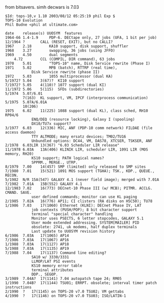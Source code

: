  from bitsavers. simh decwars is 7.03
 
    $Id: tops-10,v 1.10 2003/08/12 05:25:19 phil Exp $
    TOPS-10 Evolution
    Phil Budne <phil at ultimate.com>

    date	release(s) UUOSYM  features
    1964-66	1.4-1.9		PDP-6. DECtape only, 27 jobs (UFA, 1 bit per job)
    12/1964	?		CALL (RESET, EXIT), but no CALLI?
    1967	2.18		KA10 support, disk support, shuffler
    1968	3.27		swapping, 36 jobs (using JFFO)
    1969	4.50		dual segments
        4.72		CCL (COMPIL, DIR command), 63 jobs
    1970	5.01		"TOPS-10" name, Disk Service rewrite (Phase I)
    1971	5.02		MPB (batch), RTTRP (real time),
                Disk Service rewrite (phase II)
    1972	5.03		1055 multiprocessor (dual KA)
    5/1972?	5.04	3(67)?	KI10 support
    7/1972?	5.05	4(110)?	1077 support (dual KI)
    11/1972	5.06	5(115)	SFDs (subdirectories)
    5/1974	5.07/6.01
            7(163)	KL support, VM, IPCF (interprocess communication)
    5/1975	5.07A/6.01A
            10(206)
    1975	6.02	11(225)	1088 support (dual KL), class sched, RH10 RP04/6
                ENQ/DEQ (resource locking), Galaxy I (spooling)
                DX10/TU7x support?
    3/1977	6.03	12(336)	MIC, ANF (PDP-10 comm network) FILDAE (file access daemon)
                TTY ALTMODE; many ersatz devices; TM02/TU16
                Unbundled options: DC44, VM, DAS78, XTCSER, TSKSER, ANF
    2/1978	6.03LIR	13(367)	"6.03 Scheduler LIR release"
    11/1978	6.03A	13A(406) KLINIK LIR, scheduler LIR, 1091 LIR (MOS memory, RH20)
                KS10 support; PATH logical names?
                SPPRM., MERGE., UTRP.
    8/1979	7.00	14(457)	SMP (limited) only released to SMP sites
    7/1980	7.01	15(521)	1091 MOS support (TGHA); TSK., KDP., QUEUE., RECON.
    5/1982	N/R	15A(547) GALAXY 4.1 (never field image); merged with 7.01A
    7/1982	7.01A	15B(552) GALAXY 4.1
    12/1983	7.02	16(773)	DECnet-10 Phase III (w/ MCB); PITMR. ACCLG. CMAND. SAVE.
                user defined commands; monitor can use KL paging
    2/1985	7.02A	16(776)	AP11; CI clisters (RA disks on HSC50); TU78
    1/1986	7.03	17(1060) Ethernet (KLNI): DECnet Phase IV, LAT
                job contexts (PUSH/POP); 8 bit character support
                terminal "special character" handling
                Monitor uses PSECTS, 6 letter stopcodes, GALAXY 5.1
                User mode extended addressing. SYSTEM[MAILER] PID
                obsolete: 2741, uk modems, half duplex terminals
                Last update to UUOSYM revision history
    6/1986	7.03A	17(1065) AP14
    7/1986	7.03A	17(1067) AP16
    1/1988	7.03A	17(1127) AP18
    5/1988	7.03A	17(1135) AP19 
    7/1988	7.04	17(1137) Command line editing?
                SA10 w/ 3330/3331
                LLMOP/LAT PSI events
                KS10 memory error table
                terminal attributes
                DDP., SEGOP.
    3/1989	7.04A?	17(1141) 7.04 autopatch tape 24; RM05
    1/1990	7.04B?	17(1144) TSU01; ERRPT. obsolete; interval timer patch instructions
    2/1990	?	17(1145) on TOPS-20 v7.0 TSU02; VM gettabs
    4/1990	?	17(1146) on TOPS-20 v7.0 TSU03; ISO/LATIN-1


